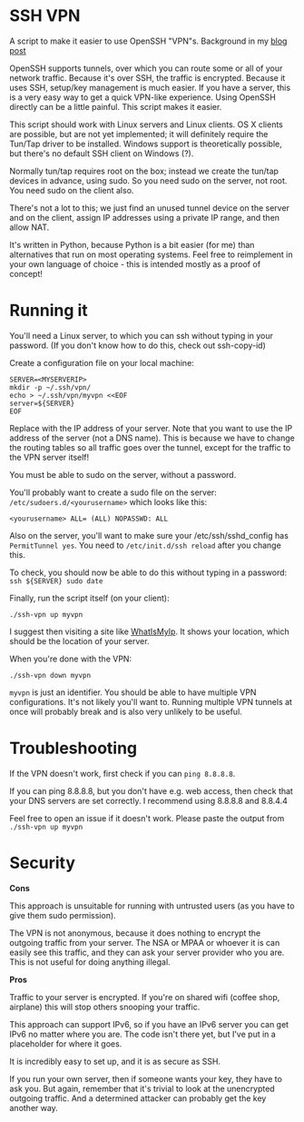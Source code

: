 SSH VPN
=======

A script to make it easier to use OpenSSH "VPN"s.  Background in my [blog post](http://blog.justinsb.com/blog/2013/10/21/the-best-vpn-is-the-one-you-use/)

OpenSSH supports tunnels, over which you can route some or all of your network traffic.  Because it's over SSH, the traffic is encrypted.  Because it uses SSH, setup/key management is much easier.  If you have a server, this is a very easy way to get a quick VPN-like experience.  Using OpenSSH directly can be a little painful.  This script makes it easier.

This script should work with Linux servers and Linux clients.  OS X clients are possible, but are not yet implemented; it will definitely require the Tun/Tap driver to be installed.  Windows support is theoretically possible, but there's no default SSH client on Windows (?).

Normally tun/tap requires root on the box; instead we create the tun/tap devices in advance, using sudo.  So you need sudo on the server, not root.  You need sudo on the client also.

There's not a lot to this; we just find an unused tunnel device on the server and on the client, assign IP addresses using a private IP range, and then allow NAT.

It's written in Python, because Python is a bit easier (for me) than alternatives that run on most operating systems.  Feel free to reimplement in your own language of choice - this is intended mostly as a proof of concept!

Running it
==========

You'll need a Linux server, to which you can ssh without typing in your password.  (If you don't know how to do this, check out ssh-copy-id)

Create a configuration file on your local machine:

```
SERVER=<MYSERVERIP>
mkdir -p ~/.ssh/vpn/
echo > ~/.ssh/vpn/myvpn <<EOF
server=${SERVER}
EOF
```

Replace <MYSERVERID> with the IP address of your server.  Note that you want to use the IP address of the server (not a DNS name).  This is because we have to change the routing tables so all traffic goes over the tunnel, except for the traffic to the VPN server itself!

You must be able to sudo on the server, without a password.

You'll probably want to create a sudo file on the server: ```/etc/sudoers.d/<yourusername>``` which looks like this:

```
<yourusername> ALL= (ALL) NOPASSWD: ALL
```

Also on the server, you'll want to make sure your /etc/ssh/sshd_config has ```PermitTunnel yes```.  You need to ```/etc/init.d/ssh reload``` after you change this.

To check, you should now be able to do this without typing in a password: ```ssh ${SERVER} sudo date```

Finally, run the script itself (on your client):

```
./ssh-vpn up myvpn
```

I suggest then visiting a site like [WhatIsMyIp](http://www.whatismyip.com).  It shows your location, which should be the location of your server.

When you're done with the VPN:

```
./ssh-vpn down myvpn
```

```myvpn``` is just an identifier.  You should be able to have multiple VPN configurations.  It's not likely you'll want to.  Running multiple VPN tunnels at once will probably break and is also very unlikely to be useful.

Troubleshooting
===============

If the VPN doesn't work, first check if you can ```ping 8.8.8.8```.

If you can ping 8.8.8.8, but you don't have e.g. web access, then check that your DNS servers are set correctly.  I recommend using 8.8.8.8 and 8.8.4.4

Feel free to open an issue if it doesn't work.  Please paste the output from ```./ssh-vpn up myvpn```

Security
========

__Cons__

This approach is unsuitable for running with untrusted users (as you have to give them sudo permission).

The VPN is not anonymous, because it does nothing to encrypt the outgoing traffic from your server.  The NSA or MPAA or whoever it is can easily see this traffic, and they can ask your server provider who you are.  This is not useful for doing anything illegal.

__Pros__

Traffic to your server is encrypted.  If you're on shared wifi (coffee shop, airplane) this will stop others snooping your traffic.

This approach can support IPv6, so if you have an IPv6 server you can get IPv6 no matter where you are.  The code isn't there yet, but I've put in a placeholder for where it goes.

It is incredibly easy to set up, and it is as secure as SSH.

If you run your own server, then if someone wants your key, they have to ask you.  But again, remember that it's trivial to look at the unencrypted outgoing traffic.  And a determined attacker can probably get the key another way.

